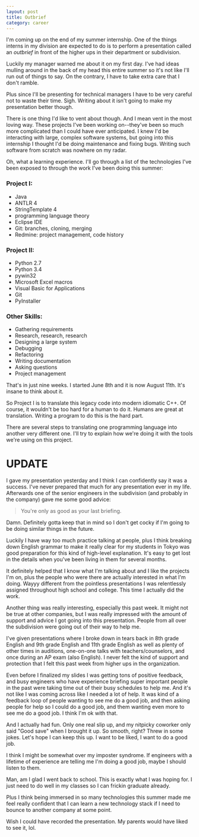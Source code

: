 ```yaml
---
layout: post
title: Outbrief
category: career
---
```


I'm coming up on the end of my summer internship. One of the things interns in my division are expected to do is to perform a presentation called an *outbrief* in front of the higher ups in their department or subdivision.

Luckily my manager warned me about it on my first day. I've had ideas mulling around in the back of my head this entire summer so it's not like I'll run out of things to say. On the contrary, I have to take extra care that I don't ramble.

Plus since I'll be presenting for technical managers I have to be very careful not to waste their time. Sigh. Writing about it isn't going to make my presentation better though.

There is one thing I'd like to vent about though. And I mean vent in the most loving way. These projects I've been working on--they've been so much more complicated than I could have ever anticipated. I knew I'd be interacting with large, complex software systems, but going into this internship I thought I'd be doing maintenance and fixing bugs. Writing such software from scratch was nowhere on my radar.

Oh, what a learning experience. I'll go through a list of the technologies I've been exposed to through the work I've been doing this summer:

### Project I:

- Java
- ANTLR 4
- StringTemplate 4
- programming language theory
- Eclipse IDE
- Git: branches, cloning, merging
- Redmine: project management, code history

### Project II:

- Python 2.7
- Python 3.4
- pywin32
- Microsoft Excel macros
- Visual Basic for Applications
- Git
- PyInstaller

### Other Skills:

- Gathering requirements
- Research, research, research
- Designing a large system
- Debugging
- Refactoring
- Writing documentation
- Asking questions
- Project management

That's in just nine weeks. I started June 8th and it is now August 11th. It's insane to think about it.

So Project I is to translate this legacy code into modern idiomatic C++. Of course, it wouldn't be too hard for a human to do it. Humans are great at translation. Writing a program to do this is the hard part.

There are several steps to translating one programming language into another very different one. I'll try to explain how we're doing it with the tools we're using on this project.

# UPDATE

I gave my presentation yesterday and I think I can confidently say it was a success. I've never prepared that much for any presentation ever in my life. Afterwards one of the senior engineers in the subdivision (and probably in the company) gave me some good advice:

>You're only as good as your last briefing.

Damn. Definitely gotta keep that in mind so I don't get cocky if I'm going to be doing similar things in the future.

Luckily I have way too much practice talking at people, plus I think breaking down English grammar to make it really clear for my students in Tokyo was good preparation for this kind of high-level explanation. It's easy to get lost in the details when you've been living in them for several months.

It definitely helped that I know what I'm talking about and I like the projects I'm on, plus the people who were there are actually interested in what I'm doing. Wayyy different from the pointless presentations I was relentlessly assigned throughout high school and college. This time I actually did the work.

Another thing was really interesting, especially this past week. It might not be true at other companies, but I was really impressed with the amount of support and advice I got going into this presentation. People from all over the subdivision were going out of their way to help me.

I've given presentations where I broke down in tears back in 8th grade English and 9th grade English and 11th grade English as well as plenty of other times in auditions, one-on-one talks with teachers/counselors, and once during an AP exam (also English). I never felt the kind of support and protection that I felt this past week from higher ups in the organization. 

Even before I finalized my slides I was getting tons of positive feedback, and busy engineers who have experience briefing super important people in the past were taking time out of their busy schedules to help me. And it's not like I was coming across like I needed a lot of help. It was kind of a feedback loop of people wanting to see me do a good job, and then asking people for help so I could do a good job, and them wanting even more to see me do a good job. I think I'm ok with that.

And I actually had fun. Only one real slip up, and my nitpicky coworker only said "Good save" when I brought it up. So smooth, right? Threw in some jokes. Let's hope I can keep this up. I want to be liked, I want to do a good job.

I think I might be somewhat over my imposter syndrome. If engineers with a lifetime of experience are telling me I'm doing a good job, maybe I should listen to them.

Man, am I glad I went back to school. This is exactly what I was hoping for. I just need to do well in my classes so I can frickin graduate already.

Plus I think being immersed in so many technologies this summer made me feel really confident that I can learn a new technology stack if I need to bounce to another company at some point.

Wish I could have recorded the presentation. My parents would have liked to see it, lol.
